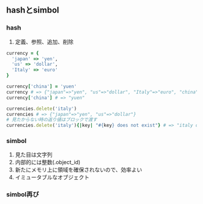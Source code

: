 ## hashとsimbol

### hash

1. 定義、参照、追加、削除
```rb
currency = {
  'japan' => 'yen',
  'us' => 'dollar',
  'Italy' => 'euro'
}

currency['china'] = 'yuen'
currency # => {"japan"=>"yen", "us"=>"dollar", "Italy"=>"euro", "china"=>"yuen"}
currency['china'] # => "yuen"

currencies.delete('italy')
currencies # => {"japan"=>"yen", "us"=>"dollar"}
# 見たからない時の返り値はブロックで渡す
currencies.delete('italy'){|key| "#{key} does not exist"} # => "italy does not exist"
```

### simbol
1. 見た目は文字列
2. 内部的には整数(.object_id)
3. 新たにメモリ上に領域を確保されないので、効率よい
4. イミュータブルなオブジェクト

### simbol再び